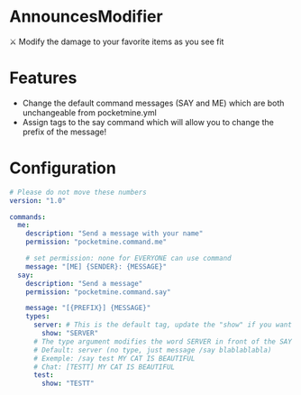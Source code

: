 # AnnouncesModifier
⚔️ Modify the damage to your favorite items as you see fit

# Features
- Change the default command messages (SAY and ME) which are both unchangeable from pocketmine.yml
- Assign tags to the say command which will allow you to change the prefix of the message!
# Configuration
```YAML
# Please do not move these numbers
version: "1.0"

commands:
  me:
    description: "Send a message with your name"
    permission: "pocketmine.command.me"

    # set permission: none for EVERYONE can use command
    message: "[ME] {SENDER}: {MESSAGE}"
  say:
    description: "Send a message"
    permission: "pocketmine.command.say"

    message: "[{PREFIX}] {MESSAGE}"
    types:
      server: # This is the default tag, update the "show" if you want
        show: "SERVER"
      # The type argument modifies the word SERVER in front of the SAY message, if you want to create several prefixes define here
      # Default: server (no type, just message /say blablablabla)
      # Exemple: /say test MY CAT IS BEAUTIFUL
      # Chat: [TESTT] MY CAT IS BEAUTIFUL
      test:
        show: "TESTT"
```